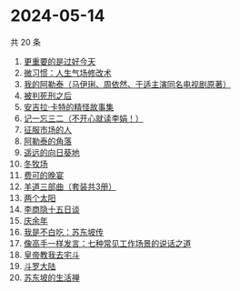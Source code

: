 # 2024-05-14

共 20 条

<!-- BEGIN WEREAD -->
<!-- 最后更新时间 2024-05-14 02:01:15 +0800 -->
1. [更重要的是过好今天](https://weread.qq.com/web/bookDetail/b7b32f90813ab8d32g015dd6)
1. [微习惯：人生气场修改术](https://weread.qq.com/web/bookDetail/e1532770813ab8d2bg0159eb)
1. [我的阿勒泰（马伊琍、周依然、于适主演同名电视剧原著）](https://weread.qq.com/web/bookDetail/6e732140813ab6e60g013caf)
1. [被判死刑之后](https://weread.qq.com/web/bookDetail/e88324f0813ab8d1dg013d49)
1. [安吉拉·卡特的精怪故事集](https://weread.qq.com/web/bookDetail/1fd32d5071f014701fd6490)
1. [记一忘三二（不开心就读李娟！）](https://weread.qq.com/web/bookDetail/f1c321d0813ab6e60g0141c1)
1. [征服市场的人](https://weread.qq.com/web/bookDetail/57d322107228916857ddb4f)
1. [阿勒泰的角落](https://weread.qq.com/web/bookDetail/ee0320b053b925ee0519857)
1. [遥远的向日葵地](https://weread.qq.com/web/bookDetail/71932380717ea7b7719501e)
1. [冬牧场](https://weread.qq.com/web/bookDetail/d1d32fa053b924d1d0ac0a5)
1. [费可的晚宴](https://weread.qq.com/web/bookDetail/60c325d0813ab74e9g015b91)
1. [羊道三部曲（套装共3册）](https://weread.qq.com/web/bookDetail/d1632540813ab718bg0197fc)
1. [两个太阳](https://weread.qq.com/web/bookDetail/2bb32670813ab881bg014410)
1. [李商隐十五日谈](https://weread.qq.com/web/bookDetail/850324b0813ab8c28g017d80)
1. [庆余年](https://weread.qq.com/web/bookDetail/0ae32be0570f000ae1bf155)
1. [我是不白吃：苏东坡传](https://weread.qq.com/web/bookDetail/585323b0813ab85e0g013d98)
1. [像高手一样发言：七种常见工作场景的说话之道](https://weread.qq.com/web/bookDetail/ab43277072184dbcab45383)
1. [皇帝教我去宅斗](https://weread.qq.com/web/bookDetail/78d32060813ab861ag013cb4)
1. [斗罗大陆](https://weread.qq.com/web/bookDetail/3f832f105724353f8a62cda)
1. [苏东坡的生活禅](https://weread.qq.com/web/bookDetail/33332af0813ab89bcg011b17)
<!-- END WEREAD -->